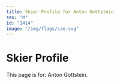 ```yaml
---
title: Skier Profile for Anton Gottstein
sex: "M"
id: "1414"
image: "/img/flags/cze.svg" 
---
```


# Skier Profile

This page is for: Anton Gottstein.
    